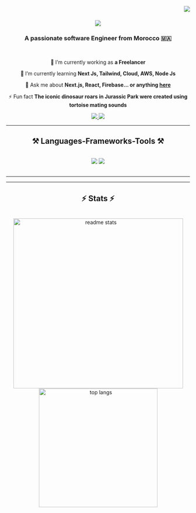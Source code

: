 <img align="right" src="https://visitor-badge.laobi.icu/badge?page_id=YAHYA280.YAHYA280" />

<h1 align="center">
    <img src="https://readme-typing-svg.herokuapp.com/?font=Righteous&size=35&center=true&vCenter=true&width=500&height=70&duration=4000&lines=Hi+There!+👋;+I'm+Elmokhtari+Yahya!;" />
</h1>

<h3 align="center">A passionate software Engineer from Morocco 🇲🇦</h3>

<br/>

<div align="center">
 
 🔭 I’m currently working as **a Freelancer**
 
 🌱 I’m currently learning **Next Js, Tailwind, Cloud, AWS, Node Js**

💬 Ask me about **Next.js, React, Firebase... or anything [here](https://github.com/YAHYA280/YAHYA280/issues)**

⚡ Fun fact **The iconic dinosaur roars in Jurassic Park were created using tortoise mating sounds**



 </div>
 
<div align="center"> 
  <a href="mailto:elmokhtariyahya2001@gmail.com">
    <img src="https://img.shields.io/badge/Gmail-333333?style=for-the-badge&logo=gmail&logoColor=red" />
  </a>
  <a href="https://www.linkedin.com/in/yahya-elmokhtari-ab1581204/" target="_blank">
    <img src="https://img.shields.io/badge/LinkedIn-0077B5?style=for-the-badge&logo=linkedin&logoColor=white" target="_blank" />
  </a>
 <!-- <a href="https://salesp07.github.io" target="_blank">
     <img src="https://img.shields.io/badge/Portfolio-FF5722?style=for-the-badge&logo=todoist&logoColor=white" target="_blank" /> --> <!-- sqlite, safari, google-chrome are other good icon options -->
  </a>
</div>

 <hr/>
 
<h2 align="center">⚒️ Languages-Frameworks-Tools ⚒️</h2>
<br/>
<div align="center">
    <img src="https://skillicons.dev/icons?i=react,bootstrap,mui,html,css,vscode,github,figma,tailwind,git,vscodium" />
    <img src="https://skillicons.dev/icons?i=nodejs,javascript,typescript,express,firebase,mongodb,c,java,nextjs,spring" /><br>
</div>

<br/>
<hr/>



<hr/>

<h2 align="center">⚡ Stats ⚡</h2>
<br>
<div align=center>
   
 <img width=465 src="https://github-readme-stats.vercel.app/api?username=YAHYA280&count_private=true&show_icons=true&theme=react&rank_icon=github&border_radius=10" alt="readme stats" />
 <br/>
 <img width=325 align="center" src="https://github-readme-stats.vercel.app/api/top-langs/?username=YAHYA280&hide=HTML&langs_count=8&layout=compact&theme=react&border_radius=10&size_weight=0.5&count_weight=0.5&exclude_repo=github-readme-stats" alt="top langs" />
        
</div>

<br/><br/>
<!--
<hr/>

<br/>

<div align="center">
<a href='https://ko-fi.com/V7V4RAK9C' target='_blank'><img height='64' style='border:0px;height:64px;' src='https://storage.ko-fi.com/cdn/kofi1.png?v=3' border='0' alt='Buy Me a Coffee at ko-fi.com' /></a>
</div>

<br/>-->

